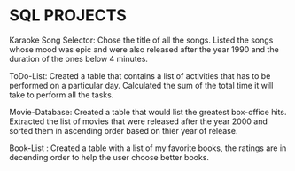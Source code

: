 # SQL PROJECTS

Karaoke Song Selector: 
Chose the title of all the songs. Listed the songs whose mood was epic and were also released after the year 1990 and the duration of the ones below 4 minutes.

ToDo-List:
Created a table that contains a list of activities that has to be performed on a particular day. Calculated the sum of the total time it will take to perform all the tasks.

Movie-Database:
Created a table that would list the greatest box-office hits. Extracted the list of movies that were released after the year 2000 and sorted them in ascending order based on thier year of release. 

Book-List :
Created a table with a list of my favorite books, the ratings are in decending order to help the user choose better books. 
